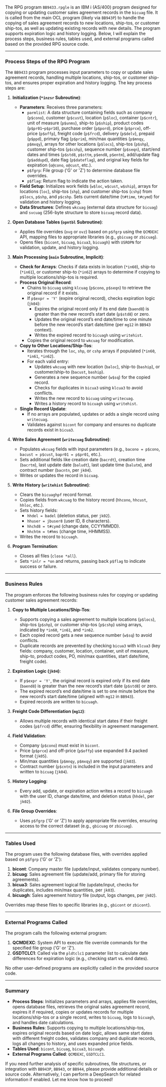 The RPG program `BB9433.rpgle` is an IBM i (AS/400) program designed for copying or updating customer sales agreement records in the `bicuag` file. It is called from the main OCL program (likely via `BB943P`) to handle the copying of sales agreement records to new locations, ship-tos, or customer ship-tos, as well as updating existing records with new details. The program supports expiration logic and history logging. Below, I will explain the process steps, business rules, tables used, and external programs called based on the provided RPG source code.

---

### Process Steps of the RPG Program

The `BB9433` program processes input parameters to copy or update sales agreement records, handling multiple locations, ship-tos, or customer ship-tos, and ensures proper expiration and history logging. The key process steps are:

1. **Initialization (`*inzsr` Subroutine)**:
   - **Parameters**: Receives three parameters:
     - `parmlist`: A data structure containing fields such as company (`p$cono`), customer (`p$cust`), location (`p$loc`), container (`p$cntr`), unit of measure (`p$unms`), ship-to (`p$ship`), product codes (`p$pr01`–`p$pr10`), purchase order (`p$pord`), price (`p$prce`), off-price (`p$offp`), freight code (`p$frcd`), delivery (`p$delv`), prepaid (`p$ppd`), primary flag (`p$prim`), min/max quantities (`p$mnqy`, `p$mxqy`), arrays for other locations (`p$locs`), ship-tos (`p$shp`), customer ship-tos (`p$cshp`), sequence number (`p$seqn`), start/end dates and times (`p$std8`, `p$sttm`, `p$end8`, `p$entm`), add/update flag (`p$addupd`), date flag (`p$dateflag`), and original key fields for expiration (`o@cono`, `o@cust`, etc.).
     - `p$fgrp`: File group ('G' or 'Z') to determine database file overrides.
     - `p$flag`: Return flag to indicate the action taken.
   - **Field Setup**: Initializes work fields (`w$loc`, `w$cust`, `w$ship`), arrays for locations (`loc`), ship-tos (`shp`), and customer ship-tos (`cshp`) from `p$locs`, `p$shp`, and `p$cshp`. Sets current date/time (`t#time`, `t#cymd`) for validation and history logging.
   - **Data Structures**: Defines `wkcuag` (external data structure for `bicuag`) and `svcuag` (256-byte structure to store `bicuag` record data).

2. **Open Database Tables (`opntbl` Subroutine)**:
   - Applies file overrides (`ovg` or `ovz`) based on `p$fgrp` using the `QCMDEXC` API, mapping files to appropriate libraries (e.g., `gbicuag` or `zbicuag`).
   - Opens files (`bicont`, `bicuag`, `bicua3`, `bicuagh`) with `USROPN` for validation, update, and history logging.

3. **Main Processing (`main` Subroutine, Implicit)**:
   - **Check for Arrays**: Checks if data exists in location (`*in60`), ship-to (`*in61`), or customer ship-to (`*in62`) arrays to determine if copying to multiple locations/ship-tos is required.
   - **Process Original Record**:
     - Chains to `bicuag` using `klcuag` (`p$cono`, `p$seqn`) to retrieve the original record if it exists.
     - If `p$expr = 'Y'` (expire original record), checks expiration logic (`jk04`):
       - Expires the original record only if its end date (`baend8`) is greater than the new record’s start date (`p$std8`) or zero.
       - Updates the original record’s end date/time to one minute before the new record’s start date/time (per `mg12` in `BB943` context).
       - Writes the expired record to `bicuagh` using `writehist`.
     - Copies the original record to `wkcuag` for modification.
   - **Copy to Other Locations/Ship-Tos**:
     - Iterates through the `loc`, `shp`, or `cshp` arrays if populated (`*in60`, `*in61`, `*in62`).
     - For each valid entry:
       - Updates `wkcuag` with new location (`baloc`), ship-to (`baship`), or customer/ship-to (`bacust`, `baship`).
       - Generates a new sequence number (`w$sq`) for the copied record.
       - Checks for duplicates in `bicua3` using `klcua3` to avoid conflicts.
       - Writes the new record to `bicuag` using `writecuag`.
       - Writes a history record to `bicuagh` using `writehist`.
   - **Single Record Update**:
     - If no arrays are populated, updates or adds a single record using `writecuag`.
     - Validates against `bicont` for company and ensures no duplicate records exist in `bicua3`.

4. **Write Sales Agreement (`writecuag` Subroutine)**:
   - Populates `wkcuag` fields with input parameters (e.g., `bacono = p$cono`, `bacust = p$cust`, `bapr01 = p$pr01`, etc.).
   - Sets additional fields like creation date (`bacrdt`), creation time (`bacrtm`), last update date (`baludt`), last update time (`balutm`), and contract number (`bacntn`, per `jk04`).
   - Writes or updates the record in `bicuag`.

5. **Write History (`writehist` Subroutine)**:
   - Clears the `bicuaghpf` record format.
   - Copies fields from `wkcuag` to the history record (`hhcono`, `hhcust`, `hhloc`, etc.).
   - Sets history fields:
     - `hhdel = badel` (deletion status, per `jk02`).
     - `hhuser = jbuser8` (user ID, 8 characters).
     - `hhchd8 = t#cymd` (change date, CCYYMMDD).
     - `hhchtm = t#hms` (change time, HHMMSS).
   - Writes the record to `bicuagh`.

6. **Program Termination**:
   - Closes all files (`close *all`).
   - Sets `*inlr = *on` and returns, passing back `p$flag` to indicate success or failure.

---

### Business Rules

The program enforces the following business rules for copying or updating customer sales agreement records:

1. **Copy to Multiple Locations/Ship-Tos**:
   - Supports copying a sales agreement to multiple locations (`p$locs`), ship-tos (`p$shp`), or customer ship-tos (`p$cshp`) using arrays, indicated by `*in60`, `*in61`, and `*in62`.
   - Each copied record gets a new sequence number (`w$sq`) to avoid conflicts.
   - Duplicate records are prevented by checking `bicua3` with `klcua3` (key fields: company, customer, location, container, unit of measure, ship-to, product codes, PO, min/max quantities, start date/time, freight code).

2. **Expiration Logic (`jk04`)**:
   - If `p$expr = 'Y'`, the original record is expired only if its end date (`baend8`) is greater than the new record’s start date (`p$std8`) or zero.
   - The expired record’s end date/time is set to one minute before the new record’s start date/time (aligned with `mg12` in `BB943`).
   - Expired records are written to `bicuagh`.

3. **Freight Code Differentiation (`mg12`)**:
   - Allows multiple records with identical start dates if their freight codes (`p$frcd`) differ, ensuring flexibility in agreement management.

4. **Field Validation**:
   - Company (`p$cono`) must exist in `bicont`.
   - Price (`p$prce`) and off-price (`p$offp`) use expanded 9.4 packed format (`jk05`).
   - Min/max quantities (`p$mnqy`, `p$mxqy`) are supported (`jk03`).
   - Contract number (`p$cntn`) is included in the input parameters and written to `bicuag` (`jk04`).

5. **History Logging**:
   - Every add, update, or expiration action writes a record to `bicuagh` with the user ID, change date/time, and deletion status (`hhdel`, per `jk02`).

6. **File Group Overrides**:
   - Uses `p$fgrp` ('G' or 'Z') to apply appropriate file overrides, ensuring access to the correct dataset (e.g., `gbicuag` or `zbicuag`).

---

### Tables Used

The program uses the following database files, with overrides applied based on `p$fgrp` ('G' or 'Z'):

1. **bicont**: Company master file (update/input, validates company number).
2. **bicuag**: Sales agreement file (update/add, primary file for storing agreements).
3. **bicua3**: Sales agreement logical file (update/input, checks for duplicates, includes min/max quantities, per `jk03`).
4. **bicuagh**: Sales agreement history file (output, logs changes, per `jk02`).

Overrides map these files to specific libraries (e.g., `gbicont` or `zbicont`).

---

### External Programs Called

The program calls the following external program:

1. **QCMDEXC**: System API to execute file override commands for the specified file group ('G' or 'Z').
2. **GSDTCLC1**: Called via the `pldtclc1` parameter list to calculate date differences for expiration logic (e.g., checking start vs. end dates).

No other user-defined programs are explicitly called in the provided source code.

---

### Summary

- **Process Steps**: Initializes parameters and arrays, applies file overrides, opens database files, retrieves the original sales agreement record, expires it if required, copies or updates records for multiple locations/ship-tos or a single record, writes to `bicuag`, logs to `bicuagh`, and handles date calculations.
- **Business Rules**: Supports copying to multiple locations/ship-tos, expires original records based on date logic, allows same start dates with different freight codes, validates company and duplicate records, logs all changes to history, and uses expanded price fields.
- **Tables Used**: `bicont`, `bicuag`, `bicua3`, `bicuagh`.
- **External Programs Called**: `QCMDEXC`, `GSDTCLC1`.

If you need further analysis of specific subroutines, file structures, or integration with `BB943P`, `BB943`, or `BB944`, please provide additional details or source code. Alternatively, I can perform a DeepSearch for related information if enabled. Let me know how to proceed!